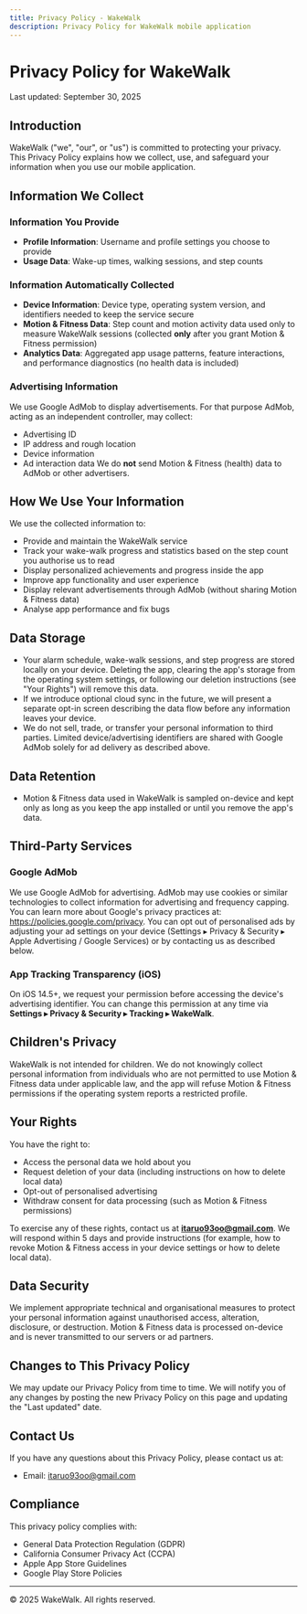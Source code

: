 ```yaml
---
title: Privacy Policy - WakeWalk
description: Privacy Policy for WakeWalk mobile application
---
```


# Privacy Policy for WakeWalk

Last updated: September 30, 2025

## Introduction

WakeWalk ("we", "our", or "us") is committed to protecting your privacy. This Privacy Policy explains how we collect, use, and safeguard your information when you use our mobile application.

## Information We Collect

### Information You Provide
- **Profile Information**: Username and profile settings you choose to provide
- **Usage Data**: Wake-up times, walking sessions, and step counts

### Information Automatically Collected
- **Device Information**: Device type, operating system version, and identifiers needed to keep the service secure
- **Motion & Fitness Data**: Step count and motion activity data used only to measure WakeWalk sessions (collected **only** after you grant Motion & Fitness permission)
- **Analytics Data**: Aggregated app usage patterns, feature interactions, and performance diagnostics (no health data is included)

### Advertising Information
We use Google AdMob to display advertisements. For that purpose AdMob, acting as an independent controller, may collect:
- Advertising ID
- IP address and rough location
- Device information
- Ad interaction data
We do **not** send Motion & Fitness (health) data to AdMob or other advertisers.

## How We Use Your Information

We use the collected information to:
- Provide and maintain the WakeWalk service
- Track your wake-walk progress and statistics based on the step count you authorise us to read
- Display personalized achievements and progress inside the app
- Improve app functionality and user experience
- Display relevant advertisements through AdMob (without sharing Motion & Fitness data)
- Analyse app performance and fix bugs

## Data Storage

- Your alarm schedule, wake-walk sessions, and step progress are stored locally on your device. Deleting the app, clearing the app's storage from the operating system settings, or following our deletion instructions (see "Your Rights") will remove this data.
- If we introduce optional cloud sync in the future, we will present a separate opt-in screen describing the data flow before any information leaves your device.
- We do not sell, trade, or transfer your personal information to third parties. Limited device/advertising identifiers are shared with Google AdMob solely for ad delivery as described above.

## Data Retention

- Motion & Fitness data used in WakeWalk is sampled on-device and kept only as long as you keep the app installed or until you remove the app's data.

## Third-Party Services

### Google AdMob
We use Google AdMob for advertising. AdMob may use cookies or similar technologies to collect information for advertising and frequency capping. You can learn more about Google's privacy practices at: https://policies.google.com/privacy. You can opt out of personalised ads by adjusting your ad settings on your device (Settings ▸ Privacy & Security ▸ Apple Advertising / Google Services) or by contacting us as described below.

### App Tracking Transparency (iOS)
On iOS 14.5+, we request your permission before accessing the device's advertising identifier. You can change this permission at any time via **Settings ▸ Privacy & Security ▸ Tracking ▸ WakeWalk**.

## Children's Privacy

WakeWalk is not intended for children. We do not knowingly collect personal information from individuals who are not permitted to use Motion & Fitness data under applicable law, and the app will refuse Motion & Fitness permissions if the operating system reports a restricted profile.

## Your Rights

You have the right to:
- Access the personal data we hold about you
- Request deletion of your data (including instructions on how to delete local data)
- Opt-out of personalised advertising
- Withdraw consent for data processing (such as Motion & Fitness permissions)

To exercise any of these rights, contact us at **itaruo93oo@gmail.com**. We will respond within 5 days and provide instructions (for example, how to revoke Motion & Fitness access in your device settings or how to delete local data).

## Data Security

We implement appropriate technical and organisational measures to protect your personal information against unauthorised access, alteration, disclosure, or destruction. Motion & Fitness data is processed on-device and is never transmitted to our servers or ad partners.

## Changes to This Privacy Policy

We may update our Privacy Policy from time to time. We will notify you of any changes by posting the new Privacy Policy on this page and updating the "Last updated" date.

## Contact Us

If you have any questions about this Privacy Policy, please contact us at:
- Email: itaruo93oo@gmail.com

## Compliance

This privacy policy complies with:
- General Data Protection Regulation (GDPR)
- California Consumer Privacy Act (CCPA)
- Apple App Store Guidelines
- Google Play Store Policies

---

© 2025 WakeWalk. All rights reserved.
